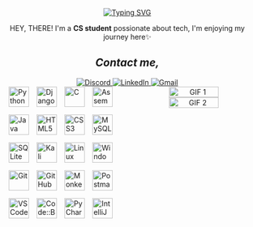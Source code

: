 <!-- Typing Animation -->
<div align="center">
  
[![Typing SVG](https://readme-typing-svg.herokuapp.com?font=Fira+Code&pause=1000&color=8A2BE2&width=300&lines=Hi+There!+--->;Welcome+to+my+GitHub)](https://git.io/typing-svg)
</div>

<p align="center">HEY, THERE! I'm a <strong>CS student</strong> possionate about tech, I'm enjoying my journey here✨</p>

<h2 align="center"><i>Contact me,</i></h2>
<div align="center">
  <!-- Instagram
  <a href="https://www.instagram.com/username" target="_blank" rel="noopener noreferrer">
    <img src="https://img.shields.io/badge/Instagram-E4405F?style=for-the-badge&logo=instagram&logoColor=white" alt="Instagram">
  </a> -->
  
  <!-- Discord -->
  <a href="https://discordapp.com/users/yourid" target="_blank" rel="noopener noreferrer">
    <img src="https://img.shields.io/badge/Discord-5865F2?style=for-the-badge&logo=discord&logoColor=white" alt="Discord">
  </a>
  
  <!-- LinkedIn -->
  <a href="https://www.linkedin.com/in/profile" target="_blank" rel="noopener noreferrer">
    <img src="https://img.shields.io/badge/LinkedIn-0A66C2?style=for-the-badge&logo=linkedin&logoColor=white" alt="LinkedIn">
  </a>
  
  <!-- Gmail -->
  <a href="mailto:your@gmail.com" target="_blank" rel="noopener noreferrer">
    <img src="https://img.shields.io/badge/Gmail-EA4335?style=for-the-badge&logo=gmail&logoColor=white" alt="Gmail">
  </a>
</div>

<!-- Split Screen Container -->
<div style="display: flex; flex-wrap: wrap; justify-content: space-between; align-items: flex-start;">

  <!-- LEFT SIDE: Tech Icons -->
  <div style="width: 48%; display: flex; flex-wrap: wrap; gap: 15px; justify-content: center;">
    <!-- Programming Languages -->
    <img src="https://cdn.simpleicons.org/python/3776AB" alt="Python" width="40" title="Python"/>
    <img src="https://cdn.simpleicons.org/django/092E20" alt="Django" width="40" title="Django"/>
    <img src="https://cdn.simpleicons.org/c/00599C" alt="C" width="40" title="C"/>
    <img src="https://cdn.simpleicons.org/gnuassembly/6E4C13" alt="Assembly" width="40" title="Assembly"/>
    <img src="https://cdn.simpleicons.org/java/007396" alt="Java" width="40" title="Java"/>
<!-- Web Technologies -->
    <img src="https://cdn.simpleicons.org/html5/E34F26" alt="HTML5" width="40" title="HTML5"/>
    <img src="https://cdn.simpleicons.org/css3/1572B6" alt="CSS3" width="40" title="CSS3"/>
    <!-- Databases -->
    <img src="https://cdn.simpleicons.org/mysql/4479A1" alt="MySQL" width="40" title="MySQL"/>
    <img src="https://cdn.simpleicons.org/sqlite/003B57" alt="SQLite" width="40" title="SQLite"/>
    <!-- Operating Systems -->
    <img src="https://cdn.simpleicons.org/kalilinux/557C94" alt="Kali Linux" width="40" title="Kali Linux"/>
    <img src="https://cdn.simpleicons.org/linux/FCC624" alt="Linux" width="40" title="Linux"/>
    <img src="https://cdn.simpleicons.org/windows/0078D6" alt="Windows" width="40" title="Windows"/>
    <!-- Tools -->
    <img src="https://cdn.simpleicons.org/git/F05032" alt="Git" width="40" title="Git"/>
    <img src="https://cdn.simpleicons.org/github/181717" alt="GitHub" width="40" title="GitHub"/>
    <img src="https://cdn.simpleicons.org/monkeytype/000000" alt="MonkeyType" width="40" title="MonkeyType"/>
    <img src="https://cdn.simpleicons.org/postman/FF6C37" alt="Postman" width="40" title="Postman"/>
    <!-- IDEs -->
    <img src="https://cdn.simpleicons.org/visualstudiocode/007ACC" alt="VS Code" width="40" title="VS Code"/>
    <img src="https://cdn.simpleicons.org/codeblocks/26963C" alt="Code::Blocks" width="40" title="Code::Blocks"/>
    <img src="https://cdn.simpleicons.org/pycharm/000000" alt="PyCharm" width="40" title="PyCharm"/>
    <img src="https://cdn.simpleicons.org/intellijidea/000000" alt="IntelliJ IDEA" width="40" title="IntelliJ IDEA"/>
  </div>

  <!-- RIGHT SIDE: GIFs -->
  <div style="width: 48%; text-align: center;">
    <img src="https://github.com/user-attachments/assets/2a172b8b-f388-43d9-93aa-1b9161cbecfa" width="49%" style="min-width: 200px;" alt="GIF 1">
    <img src="https://github.com/user-attachments/assets/8754b58c-e16b-4adc-96ab-c237e8189e64" width="49%" style="min-width: 200px;" alt="GIF 2">
  </div>

</div>



